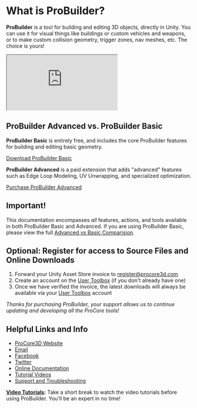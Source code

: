 ﻿<h1>What is ProBuilder?</h1>

**ProBuilder** is a tool for building and editing 3D objects, directly in Unity. You can use it for visual things like buildings or custom vehicles and weapons, or to make custom collision geometry, trigger zones, nav meshes, etc. The choice is yours!

<iframe class="youtube-preview" src="https://www.youtube.com/embed/Nomx1LNk7r8" allowfullscreen></iframe>

## ProBuilder Advanced vs. ProBuilder Basic

**ProBuilder Basic** is entirely free, and includes the core ProBuilder features for building and editing basic geometry.

[Download ProBuilder Basic](http://u3d.as/62y)

**ProBuilder Advanced** is a paid extension that adds "advanced" features such as Edge Loop Modeling, UV Unwrapping, and specialized optimization.

[Purchase ProBuilder Advanced](http://u3d.as/30b)

<div class="alert-box warning">
<h2>Important!</h2>
This documentation encompasses <i>all</i> features, actions, and tools available in both ProBuilder Basic and Advanced. If you are using ProBuilder Basic, please view the full <a href="@todo">Advanced vs Basic Comparision</a>.
</div>

## Optional: Register for access to Source Files and Online Downloads

1. Forward your Unity Asset Store invoice to [register@procore3d.com](mailto:register@procore3d.com)
2. Create an account on the [User Toolbox](http://www.procore3d.com/usertoolbox) (if you don't already have one)
3. Once we have verified the invoice, the latest downloads will always be available via your [User Toolbox](http://www.procore3d.com/usertoolbox) account

*Thanks for purchasing ProBuilder, your support allows us to continue updating and developing all the ProCore tools!*

## Helpful Links and Info

- [ProCore3D Website](http://www.procore3d.com)
- [Email](mailto:contact@procore3d.com)
- [Facebook](http://www.facebook.com/probuilder3d)
- [Twitter](http://www.twitter.com/probuilder3d)
- [Online Documentation](http://www.procore3d.com/docs/probuilder)
- [Tutorial Videos](http://www.procore3d.com/videos)
- [Support and Troubleshooting](http://www.procore3d.com/forum)


**[Video Tutorials](http://www.procore3d.com/probuilder):** Take a short break to watch the video tutorials before using ProBuilder.  You’ll be an expert in no time!
